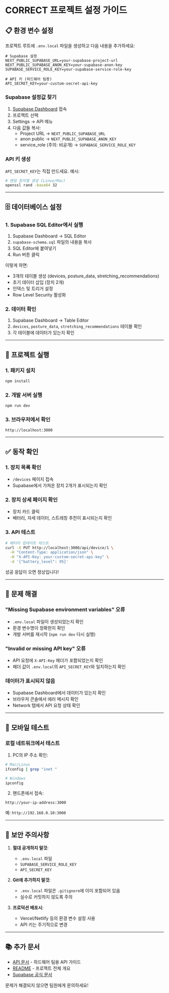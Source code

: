 # CORRECT 프로젝트 설정 가이드

## 📋 환경 변수 설정

프로젝트 루트에 `.env.local` 파일을 생성하고 다음 내용을 추가하세요:

```env
# Supabase 설정
NEXT_PUBLIC_SUPABASE_URL=your-supabase-project-url
NEXT_PUBLIC_SUPABASE_ANON_KEY=your-supabase-anon-key
SUPABASE_SERVICE_ROLE_KEY=your-supabase-service-role-key

# API 키 (하드웨어 팀용)
API_SECRET_KEY=your-custom-secret-api-key
```

### Supabase 설정값 찾기

1. [Supabase Dashboard](https://supabase.com/dashboard) 접속
2. 프로젝트 선택
3. Settings → API 메뉴
4. 다음 값들 복사:
    - Project URL → `NEXT_PUBLIC_SUPABASE_URL`
    - anon public → `NEXT_PUBLIC_SUPABASE_ANON_KEY`
    - service_role (주의: 비공개) → `SUPABASE_SERVICE_ROLE_KEY`

### API 키 생성

`API_SECRET_KEY`는 직접 만드세요. 예시:

```bash
# 랜덤 문자열 생성 (Linux/Mac)
openssl rand -base64 32
```

---

## 🗄️ 데이터베이스 설정

### 1. Supabase SQL Editor에서 실행

1. Supabase Dashboard → SQL Editor
2. `supabase-schema.sql` 파일의 내용을 복사
3. SQL Editor에 붙여넣기
4. Run 버튼 클릭

이렇게 하면:

-   3개의 테이블 생성 (devices, posture_data, stretching_recommendations)
-   초기 데이터 삽입 (장치 2개)
-   인덱스 및 트리거 설정
-   Row Level Security 활성화

### 2. 데이터 확인

1. Supabase Dashboard → Table Editor
2. `devices`, `posture_data`, `stretching_recommendations` 테이블 확인
3. 각 테이블에 데이터가 있는지 확인

---

## 🚀 프로젝트 실행

### 1. 패키지 설치

```bash
npm install
```

### 2. 개발 서버 실행

```bash
npm run dev
```

### 3. 브라우저에서 확인

```
http://localhost:3000
```

---

## ✅ 동작 확인

### 1. 장치 목록 확인

-   `/devices` 페이지 접속
-   Supabase에서 가져온 장치 2개가 표시되는지 확인

### 2. 장치 상세 페이지 확인

-   장치 카드 클릭
-   배터리, 자세 데이터, 스트레칭 추천이 표시되는지 확인

### 3. API 테스트

```bash
# 배터리 업데이트 테스트
curl -X PUT http://localhost:3000/api/device/1 \
  -H "Content-Type: application/json" \
  -H "X-API-Key: your-custom-secret-api-key" \
  -d '{"battery_level": 95}'
```

성공 응답이 오면 정상입니다!

---

## 🐛 문제 해결

### "Missing Supabase environment variables" 오류

-   `.env.local` 파일이 생성되었는지 확인
-   환경 변수명이 정확한지 확인
-   개발 서버를 재시작 (`npm run dev` 다시 실행)

### "Invalid or missing API key" 오류

-   API 요청에 `X-API-Key` 헤더가 포함되었는지 확인
-   헤더 값이 `.env.local`의 `API_SECRET_KEY`와 일치하는지 확인

### 데이터가 표시되지 않음

-   Supabase Dashboard에서 데이터가 있는지 확인
-   브라우저 콘솔에서 에러 메시지 확인
-   Network 탭에서 API 요청 상태 확인

---

## 📱 모바일 테스트

### 로컬 네트워크에서 테스트

1. PC의 IP 주소 확인:

```bash
# Mac/Linux
ifconfig | grep "inet "

# Windows
ipconfig
```

2. 핸드폰에서 접속:

```
http://your-ip-address:3000
```

예: `http://192.168.0.10:3000`

---

## 🔐 보안 주의사항

1. **절대 공개하지 말것**:

    - `.env.local` 파일
    - `SUPABASE_SERVICE_ROLE_KEY`
    - `API_SECRET_KEY`

2. **Git에 추가하지 말것**:

    - `.env.local` 파일은 `.gitignore`에 이미 포함되어 있음
    - 실수로 커밋하지 않도록 주의

3. **프로덕션 배포시**:
    - Vercel/Netlify 등의 환경 변수 설정 사용
    - API 키는 주기적으로 변경

---

## 📚 추가 문서

-   [API 문서](./README_API.md) - 하드웨어 팀용 API 가이드
-   [README](./README.md) - 프로젝트 전체 개요
-   [Supabase 공식 문서](https://supabase.com/docs)

문제가 해결되지 않으면 팀원에게 문의하세요!
